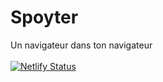 # Spoyter
Un navigateur dans ton navigateur
<br><br>
[![Netlify Status](https://api.netlify.com/api/v1/badges/ab69c113-395b-4e2c-accc-6a17d7e9cc11/deploy-status)](https://app.netlify.com/sites/spoyter/deploys)
